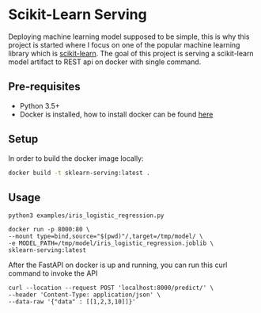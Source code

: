 # Scikit-Learn Serving

Deploying machine learning model supposed to be simple, this is why this project is started where I focus on one of the popular machine learning library which is [scikit-learn](![](https://github.com/scikit-learn/scikit-learn)https://github.com/scikit-learn/scikit-learn). The goal of this project is serving a scikit-learn model artifact to REST api on docker with single command.

## Pre-requisites

- Python 3.5+
- Docker is installed, how to install docker can be found [here](https://docs.docker.com/get-docker/)

## Setup

In order to build the docker image locally:

```bash
docker build -t sklearn-serving:latest .
```

## Usage

```
python3 examples/iris_logistic_regression.py

docker run -p 8000:80 \
--mount type=bind,source="$(pwd)"/,target=/tmp/model/ \
-e MODEL_PATH=/tmp/model/iris_logistic_regression.joblib \
sklearn-serving:latest
```

After the FastAPI on docker is up and running, you can run this curl command to invoke the API

```
curl --location --request POST 'localhost:8000/predict/' \
--header 'Content-Type: application/json' \
--data-raw '{"data" : [[1,2,3,10]]}'
```